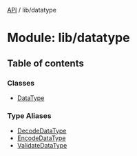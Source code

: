 [API](../README.md) / lib/datatype

# Module: lib/datatype

## Table of contents

### Classes

- [DataType](../classes/lib_datatype.DataType.md)

### Type Aliases

- [DecodeDataType](../types/lib_datatype.DecodeDataType.md)
- [EncodeDataType](../types/lib_datatype.EncodeDataType.md)
- [ValidateDataType](../types/lib_datatype.ValidateDataType.md)
